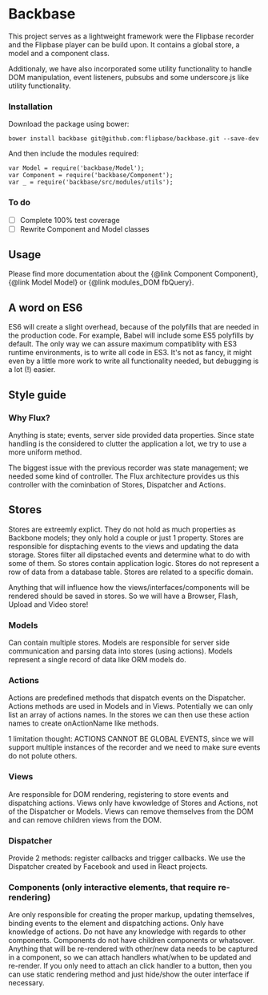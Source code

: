 # Backbase

This project serves as a lightweight framework were the Flipbase recorder and
the Flipbase player can be build upon. It contains a global store, a model 
and a component class. 

Additionaly, we have also incorporated some utility functionality to handle 
DOM manipulation, event listeners, pubsubs and some underscore.js like
utility functionality.

### Installation

Download the package using bower:

    bower install backbase git@github.com:flipbase/backbase.git --save-dev

And then include the modules required:

    var Model = require('backbase/Model');
    var Component = require('backbase/Component');
    var _ = require('backbase/src/modules/utils');

### To do

- [ ] Complete 100% test coverage
- [ ] Rewrite Component and Model classes

## Usage

Please find more documentation about the {@link Component Component}, {@link Model Model} or
{@link modules_DOM fbQuery}. 

## A word on ES6

ES6 will create a slight overhead, because of the polyfills that are needed in the production code. For example, Babel will include some ES5 polyfills by default. The only way we can assure maximum compatiblity with ES3 runtime environments, is to write all code in ES3. It's not as fancy, it might even by a little more work to write all functionality needed, but debugging is a lot (!) easier. 

## Style guide

### Why Flux?

Anything is state; events, server side provided data properties. Since state handling is the considered to clutter the application a lot, we try to use a more uniform method.

The biggest issue with the previous recorder was state management; we needed some kind of controller. The Flux architecture provides us this controller with the cominbation of Stores, Dispatcher and Actions.

## Stores

Stores are extreemly explict. They do not hold as much properties as Backbone models; they only hold a couple or just 1 property. Stores are responsible for disptaching events to the views and updating the data storage. Stores filter all dipstached events and determine what to do with some of them. So stores contain application logic. Stores do not represent a row of data from a database table. Stores are related to a specific domain.

Anything that will influence how the views/interfaces/components will be rendered should be saved in stores. So we will have a Browser, Flash, Upload and Video store!

### Models

Can contain multiple stores. Models are responsible for server side communication and parsing data into stores (using actions). Models represent a single record of data like ORM models do.

### Actions

Actions are predefined methods that dispatch events on the Dispatcher. Actions methods are used in Models and in Views. Potentially we can only list an array of actions names. In the stores we can then use these action names to create onActionName like methods. 

1 limitation thought: ACTIONS CANNOT BE GLOBAL EVENTS, since we will support multiple instances of the recorder and we need to make sure events do not polute others.

### Views

Are responsible for DOM rendering, registering to store events and dispatching actions. Views only have kwowledge of Stores and Actions, not of the Dispatcher or Models. Views can remove themselves from the DOM and can remove children views from the DOM.

### Dispatcher

Provide 2 methods: register callbacks and trigger callbacks. We use the Dispatcher created by Facebook and used in React projects.

### Components (only interactive elements, that require re-rendering)

Are only responsible for creating the proper markup, updating themselves, binding events to the element and dispatching actions. Only have knowledge of actions. Do not have any knowledge with regards to other components. Components do not have children components or whatsover. Anything that will be re-rendered with other/new data needs to be captured in a component, so we can attach handlers what/when to be updated and re-render. If you only need to attach an click handler to a button, then you can use static rendering method and just hide/show the outer interface if necessary. 





